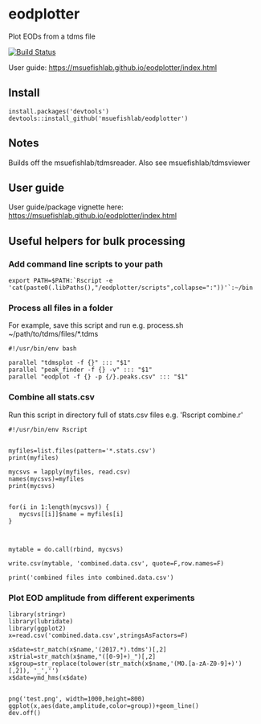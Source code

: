 # eodplotter

Plot EODs from a tdms file

[![Build Status](https://travis-ci.org/msuefishlab/eodplotter.svg?branch=master)](https://travis-ci.org/msuefishlab/eodplotter)


User guide: https://msuefishlab.github.io/eodplotter/index.html


## Install

    install.packages('devtools')
    devtools::install_github('msuefishlab/eodplotter')

## Notes

Builds off the msuefishlab/tdmsreader. Also see msuefishlab/tdmsviewer


## User guide

User guide/package vignette here: https://msuefishlab.github.io/eodplotter/index.html


## Useful helpers for bulk processing


### Add command line scripts to your path

```
export PATH=$PATH:`Rscript -e 'cat(paste0(.libPaths(),"/eodplotter/scripts",collapse=":"))'`:~/bin
```


### Process all files in a folder

For example, save this script and run e.g. process.sh ~/path/to/tdms/files/*.tdms

```
#!/usr/bin/env bash

parallel "tdmsplot -f {}" ::: "$1"
parallel "peak_finder -f {} -v" ::: "$1"
parallel "eodplot -f {} -p {/}.peaks.csv" ::: "$1"
```


### Combine all stats.csv

Run this script in directory full of stats.csv files e.g. 'Rscript combine.r'

```
#!/usr/bin/env Rscript


myfiles=list.files(pattern='*.stats.csv')
print(myfiles)

mycsvs = lapply(myfiles, read.csv)
names(mycsvs)=myfiles
print(mycsvs)


for(i in 1:length(mycsvs)) {
   mycsvs[[i]]$name = myfiles[i]
}



mytable = do.call(rbind, mycsvs)

write.csv(mytable, 'combined.data.csv', quote=F,row.names=F)

print('combined files into combined.data.csv')
```



### Plot EOD amplitude from different experiments

```
library(stringr)
library(lubridate)
library(ggplot2)
x=read.csv('combined.data.csv',stringsAsFactors=F)

x$date=str_match(x$name,'(2017.*).tdms')[,2]
x$trial=str_match(x$name,"([0-9]+)_")[,2]
x$group=str_replace(tolower(str_match(x$name,'(MO.[a-zA-Z0-9]+)')[,2]), '_','')
x$date=ymd_hms(x$date)


png('test.png', width=1000,height=800)
ggplot(x,aes(date,amplitude,color=group))+geom_line()
dev.off()
```
